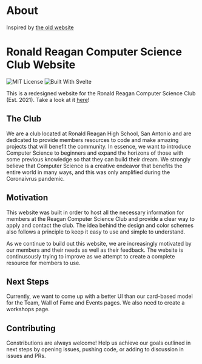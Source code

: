 # About
Inspired by [the old website](https://github.com/RR-CS-Club/RR-CS-Club.github.io)

# Ronald Reagan Computer Science Club Website
![MIT License](https://img.shields.io/cocoapods/l/AFNetworking?color=blue&style=for-the-badge)
![Built With Svelte](https://img.shields.io/badge/Built%20With-svelte-red?style=for-the-badge)

This is a redesigned website for the Ronald Reagan Computer Science Club (Est. 2021). Take a look at it [here](https://renaissancedog.github.io/rrcsclub/)!

## The Club
We are a club located at Ronald Reagan High School, San Antonio and are dedicated to provide members resources to code and make amazing projects that will benefit the community. In essence, we want to introduce Computer Science to beginners and expand the horizons of those with some previous knowledge so that they can build their dream. We strongly believe that Computer Science is a creative endeavor that benefits the entire world in many ways, and this was only amplified during the Coronaivrus pandemic.

## Motivation
This website was built in order to host all the necessary information for members at the Reagan Computer Science Club and provide a clear way to apply and contact the club. The idea behind the design and color schemes also follows a principle to keep it easy to use and simple to understand.

As we continue to build out this website, we are increasingly motivated by our members and their needs as well as their feedback. The website is continusously trying to improve as we attempt to create a complete resource for members to use.

## Next Steps
Currently, we want to come up with a better UI than our card-based model for the Team, Wall of Fame and Events pages.
We also need to create a workshops page.

## Contributing
Constributions are always welcome! Help us achieve our goals outlined in next steps by opening issues, pushing code, or adding to discussion in issues and PRs.